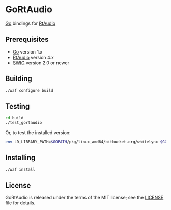 GoRtAudio
=========

[Go](http://golang.org/) bindings for [RtAudio](http://www.music.mcgill.ca/~gary/rtaudio/)


Prerequisites
-------------

- [Go](http://golang.org/) version 1.x
- [RtAudio](http://www.music.mcgill.ca/~gary/rtaudio/) version 4.x
- [SWIG](http://www.swig.org/) version 2.0 or newer


Building
--------

```bash
./waf configure build
```


Testing
-------

```bash
cd build
./test_gortaudio
```

Or, to test the installed version:

```bash
env LD_LIBRARY_PATH=$GOPATH/pkg/linux_amd64/bitbucket.org/whitelynx $GOPATH/bin/test_gortaudio
```


Installing
----------

```bash
./waf install
```


License
-------

GoRtAudio is released under the terms of the MIT license; see the [LICENSE](./LICENSE) file for details.
